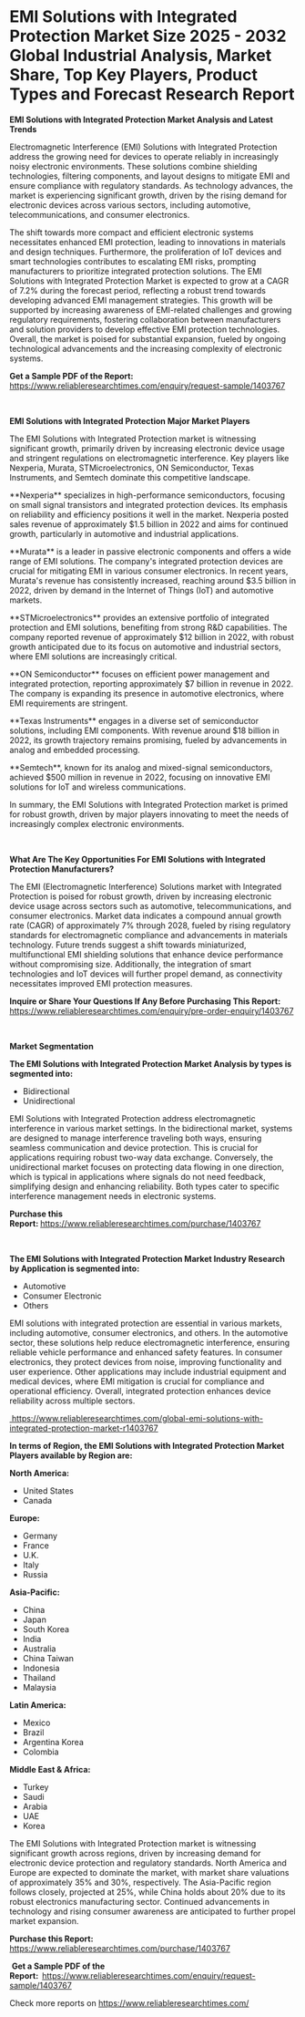 <p><h1>EMI Solutions with Integrated Protection Market Size 2025 - 2032 Global Industrial Analysis, Market Share, Top Key Players, Product Types and Forecast Research Report</h1></p><p><strong>EMI Solutions with Integrated Protection Market Analysis and Latest Trends</strong></p>
<p><p>Electromagnetic Interference (EMI) Solutions with Integrated Protection address the growing need for devices to operate reliably in increasingly noisy electronic environments. These solutions combine shielding technologies, filtering components, and layout designs to mitigate EMI and ensure compliance with regulatory standards. As technology advances, the market is experiencing significant growth, driven by the rising demand for electronic devices across various sectors, including automotive, telecommunications, and consumer electronics.</p><p>The shift towards more compact and efficient electronic systems necessitates enhanced EMI protection, leading to innovations in materials and design techniques. Furthermore, the proliferation of IoT devices and smart technologies contributes to escalating EMI risks, prompting manufacturers to prioritize integrated protection solutions. The EMI Solutions with Integrated Protection Market is expected to grow at a CAGR of 7.2% during the forecast period, reflecting a robust trend towards developing advanced EMI management strategies. This growth will be supported by increasing awareness of EMI-related challenges and growing regulatory requirements, fostering collaboration between manufacturers and solution providers to develop effective EMI protection technologies. Overall, the market is poised for substantial expansion, fueled by ongoing technological advancements and the increasing complexity of electronic systems.</p></p>
<p><strong>Get a Sample PDF of the Report:&nbsp;</strong> <a href="https://www.reliableresearchtimes.com/enquiry/request-sample/1403767?utm_campaign=2606&utm_medium=2&utm_source=Github&utm_content=ia&utm_term=28032025&utm_id=emi-solutions-with-integrated-protection">https://www.reliableresearchtimes.com/enquiry/request-sample/1403767</a></p>
<p>&nbsp;</p>
<p><strong>EMI Solutions with Integrated Protection Major Market Players</strong></p>
<p><p>The EMI Solutions with Integrated Protection market is witnessing significant growth, primarily driven by increasing electronic device usage and stringent regulations on electromagnetic interference. Key players like Nexperia, Murata, STMicroelectronics, ON Semiconductor, Texas Instruments, and Semtech dominate this competitive landscape.</p><p>**Nexperia** specializes in high-performance semiconductors, focusing on small signal transistors and integrated protection devices. Its emphasis on reliability and efficiency positions it well in the market. Nexperia posted sales revenue of approximately $1.5 billion in 2022 and aims for continued growth, particularly in automotive and industrial applications.</p><p>**Murata** is a leader in passive electronic components and offers a wide range of EMI solutions. The company's integrated protection devices are crucial for mitigating EMI in various consumer electronics. In recent years, Murata's revenue has consistently increased, reaching around $3.5 billion in 2022, driven by demand in the Internet of Things (IoT) and automotive markets.</p><p>**STMicroelectronics** provides an extensive portfolio of integrated protection and EMI solutions, benefiting from strong R&D capabilities. The company reported revenue of approximately $12 billion in 2022, with robust growth anticipated due to its focus on automotive and industrial sectors, where EMI solutions are increasingly critical.</p><p>**ON Semiconductor** focuses on efficient power management and integrated protection, reporting approximately $7 billion in revenue in 2022. The company is expanding its presence in automotive electronics, where EMI requirements are stringent.</p><p>**Texas Instruments** engages in a diverse set of semiconductor solutions, including EMI components. With revenue around $18 billion in 2022, its growth trajectory remains promising, fueled by advancements in analog and embedded processing.</p><p>**Semtech**, known for its analog and mixed-signal semiconductors, achieved $500 million in revenue in 2022, focusing on innovative EMI solutions for IoT and wireless communications.</p><p>In summary, the EMI Solutions with Integrated Protection market is primed for robust growth, driven by major players innovating to meet the needs of increasingly complex electronic environments.</p></p>
<p>&nbsp;</p>
<p><strong>What Are The Key Opportunities For EMI Solutions with Integrated Protection Manufacturers?</strong></p>
<p><p>The EMI (Electromagnetic Interference) Solutions market with Integrated Protection is poised for robust growth, driven by increasing electronic device usage across sectors such as automotive, telecommunications, and consumer electronics. Market data indicates a compound annual growth rate (CAGR) of approximately 7% through 2028, fueled by rising regulatory standards for electromagnetic compliance and advancements in materials technology. Future trends suggest a shift towards miniaturized, multifunctional EMI shielding solutions that enhance device performance without compromising size. Additionally, the integration of smart technologies and IoT devices will further propel demand, as connectivity necessitates improved EMI protection measures.</p></p>
<p><strong>Inquire or Share Your Questions If Any Before Purchasing This Report:</strong> <a href="https://www.reliableresearchtimes.com/enquiry/pre-order-enquiry/1403767?utm_campaign=2606&utm_medium=2&utm_source=Github&utm_content=ia&utm_term=28032025&utm_id=emi-solutions-with-integrated-protection">https://www.reliableresearchtimes.com/enquiry/pre-order-enquiry/1403767</a></p>
<p>&nbsp;</p>
<p><strong>Market Segmentation</strong></p>
<p><strong>The EMI Solutions with Integrated Protection Market Analysis by types is segmented into:</strong></p>
<p><ul><li>Bidirectional</li><li>Unidirectional</li></ul></p>
<p><p>EMI Solutions with Integrated Protection address electromagnetic interference in various market settings. In the bidirectional market, systems are designed to manage interference traveling both ways, ensuring seamless communication and device protection. This is crucial for applications requiring robust two-way data exchange. Conversely, the unidirectional market focuses on protecting data flowing in one direction, which is typical in applications where signals do not need feedback, simplifying design and enhancing reliability. Both types cater to specific interference management needs in electronic systems.</p></p>
<p><strong>Purchase this Report:&nbsp;</strong><a href="https://www.reliableresearchtimes.com/purchase/1403767?utm_campaign=2606&utm_medium=2&utm_source=Github&utm_content=ia&utm_term=28032025&utm_id=emi-solutions-with-integrated-protection">https://www.reliableresearchtimes.com/purchase/1403767</a></p>
<p>&nbsp;</p>
<p><strong>The EMI Solutions with Integrated Protection Market Industry Research by Application is segmented into:</strong></p>
<p><ul><li>Automotive</li><li>Consumer Electronic</li><li>Others</li></ul></p>
<p><p>EMI solutions with integrated protection are essential in various markets, including automotive, consumer electronics, and others. In the automotive sector, these solutions help reduce electromagnetic interference, ensuring reliable vehicle performance and enhanced safety features. In consumer electronics, they protect devices from noise, improving functionality and user experience. Other applications may include industrial equipment and medical devices, where EMI mitigation is crucial for compliance and operational efficiency. Overall, integrated protection enhances device reliability across multiple sectors.</p></p>
<p><a href="https://www.reliableresearchtimes.com/global-emi-solutions-with-integrated-protection-market-r1403767?utm_campaign=2606&utm_medium=2&utm_source=Github&utm_content=ia&utm_term=28032025&utm_id=emi-solutions-with-integrated-protection">&nbsp;https://www.reliableresearchtimes.com/global-emi-solutions-with-integrated-protection-market-r1403767</a></p>
<p><strong>In terms of Region, the EMI Solutions with Integrated Protection Market Players available by Region are:</strong></p>
<p>
    <p> <strong> North America: </strong>
        <ul>
            <li>United States</li>
            <li>Canada</li>
        </ul>
        </p> 
    <p> <strong> Europe: </strong>
        <ul>
            <li>Germany</li>
            <li>France</li>
            <li>U.K.</li>
            <li>Italy</li>
            <li>Russia</li>
        </ul>
        </p> 
    <p> <strong> Asia-Pacific: </strong>
        <ul>
            <li>China</li>
            <li>Japan</li>
            <li>South Korea</li>
            <li>India</li>
            <li>Australia</li>
            <li>China Taiwan</li>
            <li>Indonesia</li>
            <li>Thailand</li>
            <li>Malaysia</li>
        </ul>
        </p> 
    <p> <strong> Latin America: </strong>
        <ul>
            <li>Mexico</li>
            <li>Brazil</li>
            <li>Argentina Korea</li>
            <li>Colombia</li>
        </ul>
        </p> 
    <p> <strong> Middle East & Africa: </strong>
        <ul>
            <li>Turkey</li>
            <li>Saudi</li>
            <li>Arabia</li>
            <li>UAE</li>
            <li>Korea</li>
        </ul>
    </p>
    </p>
<p><p>The EMI Solutions with Integrated Protection market is witnessing significant growth across regions, driven by increasing demand for electronic device protection and regulatory standards. North America and Europe are expected to dominate the market, with market share valuations of approximately 35% and 30%, respectively. The Asia-Pacific region follows closely, projected at 25%, while China holds about 20% due to its robust electronics manufacturing sector. Continued advancements in technology and rising consumer awareness are anticipated to further propel market expansion.</p></p>
<p><strong>Purchase this Report: </strong><a href="https://www.reliableresearchtimes.com/purchase/1403767?utm_campaign=2606&utm_medium=2&utm_source=Github&utm_content=ia&utm_term=28032025&utm_id=emi-solutions-with-integrated-protection">https://www.reliableresearchtimes.com/purchase/1403767</a></p>
<p>&nbsp;<strong>Get a Sample PDF of the Report:&nbsp;&nbsp;</strong><a href="https://www.reliableresearchtimes.com/enquiry/request-sample/1403767?utm_campaign=2606&utm_medium=2&utm_source=Github&utm_content=ia&utm_term=28032025&utm_id=emi-solutions-with-integrated-protection">https://www.reliableresearchtimes.com/enquiry/request-sample/1403767</a></p>
<p><strong></strong></p>
<p>Check more reports on <a href="https://www.reliableresearchtimes.com/?utm_campaign=2606&utm_medium=2&utm_source=Github&utm_content=ia&utm_term=28032025&utm_id=emi-solutions-with-integrated-protection">https://www.reliableresearchtimes.com/</a></p>